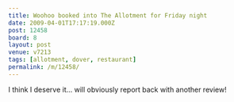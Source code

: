 ```yaml
---
title: Woohoo booked into The Allotment for Friday night
date: 2009-04-01T17:17:19.000Z
post: 12458
board: 8
layout: post
venue: v7213
tags: [allotment, dover, restaurant]
permalink: /m/12458/
---
```

I think I deserve it... will obviously report back with another review!
